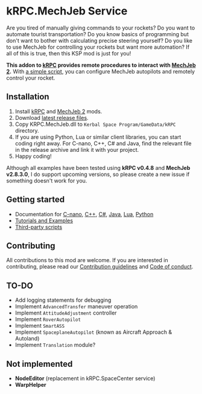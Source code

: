 # kRPC.MechJeb Service

Are you tired of manually giving commands to your rockets? Do you want to automate tourist transportation? Do you know basics of programming but don't want to bother with calculating precise steering yourself? Do you like to use MechJeb for controlling your rockets but want more automation? If all of this is true, then this KSP mod is just for you!

**This addon to [kRPC](https://krpc.github.io/krpc) provides remote procedures to interact with [MechJeb 2](https://github.com/MuMech/MechJeb2).** With [a simple script](https://genhis.github.io/KRPC.MechJeb/tutorials/launch-into-orbit.html), you can configure MechJeb autopilots and remotely control your rocket.

## Installation

1. Install [kRPC](https://krpc.github.io/krpc/getting-started.html) and [MechJeb 2](https://www.curseforge.com/kerbal/ksp-mods/mechjeb) mods.
2. Download [latest release files](https://github.com/Genhis/KRPC.MechJeb/releases).
3. Copy KRPC.MechJeb.dll to `Kerbal Space Program/GameData/kRPC` directory.
4. If you are using Python, Lua or similar client libraries, you can start coding right away. For C-nano, C++, C# and Java, find the relevant file in the release archive and link it with your project.
5. Happy coding!

Although all examples have been tested using **kRPC v0.4.8** and **MechJeb v2.8.3.0**, I do support upcoming versions, so please create a new issue if something doesn't work for you.

## Getting started

- Documentation for
[C-nano](https://genhis.github.io/KRPC.MechJeb/cnano/),
[C++](https://genhis.github.io/KRPC.MechJeb/cpp/),
[C#](https://genhis.github.io/KRPC.MechJeb/csharp/),
[Java](https://genhis.github.io/KRPC.MechJeb/java/),
[Lua](https://genhis.github.io/KRPC.MechJeb/lua/),
[Python](https://genhis.github.io/KRPC.MechJeb/python/)
- [Tutorials and Examples](https://genhis.github.io/KRPC.MechJeb/tutorials.html)
- [Third-party scripts](https://genhis.github.io/KRPC.MechJeb/third-party-scripts.html)

## Contributing

All contributions to this mod are welcome. If you are interested in contributing, please read our [Contribution guidelines](https://github.com/Genhis/KRPC.MechJeb/blob/master/.github/CONTRIBUTING.md) and [Code of conduct](https://github.com/Genhis/KRPC.MechJeb/blob/master/.github/CODE_OF_CONDUCT.md).

## TO-DO

- Add logging statements for debugging
- Implement `AdvancedTransfer` maneuver operation
- Implement `AttitudeAdjustment` controller
- Implement `RoverAutopilot`
- Implement `SmartASS`
- Implement `SpaceplaneAutopilot` (known as Aircraft Approach & Autoland)
- Implement `Translation` module?

## Not implemented

- **NodeEditor** (replacement in kRPC.SpaceCenter service)
- **WarpHelper**
